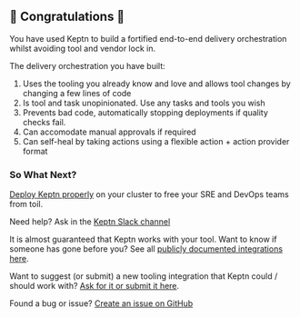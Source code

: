 ## 🎉 Congratulations 🎉
You have used Keptn to build a fortified end-to-end delivery orchestration whilst avoiding tool and vendor lock in.

The delivery orchestration you have built:

1. Uses the tooling you already know and love and allows tool changes by changing a few lines of code
3. Is tool and task unopinionated. Use any tasks and tools you wish
4. Prevents bad code, automatically stopping deployments if quality checks fail.
5. Can accomodate manual approvals if required
6. Can self-heal by taking actions using a flexible action + action provider format

### So What Next?

[Deploy Keptn properly](https://keptn.sh/docs/0.16.x/operate/install/) on your cluster to free your SRE and DevOps teams from toil.

Need help? Ask in the [Keptn Slack channel](https://slack.keptn.sh)

It is almost guaranteed that Keptn works with your tool. Want to know if someone has gone before you? See all [publicly documented integrations here](https://keptn.sh/docs/integrations).

Want to suggest (or submit) a new tooling integration that Keptn could / should work with? [Ask for it or submit it here](https://github.com/keptn/integrations/issues).

Found a bug or issue? [Create an issue on GitHub](https://github.com/)

